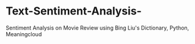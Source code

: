 # Text-Sentiment-Analysis-

Sentiment Analysis on Movie Review using Bing Liu's Dictionary, Python, Meaningcloud
